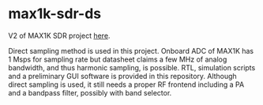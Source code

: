 max1k-sdr-ds
==

V2 of MAX1K SDR project [here](https://github.com/fyazici/max1k-sdr-rtl).

Direct sampling method is used in this project. Onboard ADC of MAX1K has 1 Msps for sampling rate but datasheet claims a few MHz of analog bandwidth, and thus harmonic sampling, is possible. RTL, simulation scripts and a preliminary GUI software is provided in this repository. Although direct sampling is used, it still needs a proper RF frontend including a PA and a bandpass filter, possibly with band selector.
